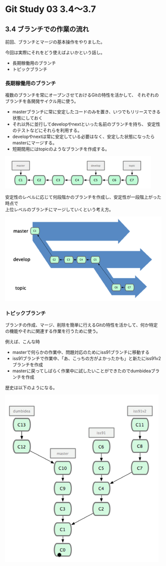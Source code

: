 Git Study 03 3.4～3.7
=========

## 3.4 ブランチでの作業の流れ

前回、ブランチとマージの基本操作をやりました。

今回は実際にそれをどう使えばよいかという話し。
- 長期稼働用のブランチ
- トピックブランチ

### 長期稼働用のブランチ

複数のブランチを常にオープンさせておけるGitの特性を活かして、  それぞれのブランチを各開発サイクル用に使う。  
    
- masterブランチに常に安定したコードのみを置き、いつでもリリースできる状態にしておく  
- それ以外に並行してdevelopやnextといった名前のブランチを持ち、 安定性のテストなどにそれらを利用する。  
- developやnextは常に安定している必要はなく、安定した状態になったらmasterにマージする。
- 短期間用にはtopicのようなブランチを作成する。

![1](1.png)

安定性のレベルに応じて何段階かのブランチを作成し、安定性が一段階上がった時点で  
上位レベルのブランチにマージしていくという考え方。

![2](2.png)

### トピックブランチ

ブランチの作成、マージ、削除を簡単に行えるGitの特性を活かして、何か特定の機能やそれに関連する作業を行うために使う。

例えば、こんな時  
- masterで何らかの作業中、問題対応のためにiss91ブランチに移動する
- iss91ブランチで作業中、「あ、こっちの方がよかったかも」と新たにiss91v2ブランチを作成
- masterに戻ってしばらく作業中に試したいことができたのでdumbideaブランチを作成

歴史は以下のようになる。

![3](3.png)  
